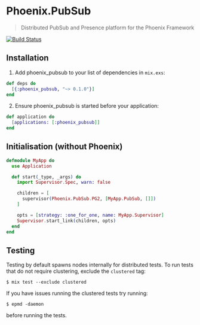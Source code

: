 # Phoenix.PubSub
> Distributed PubSub and Presence platform for the Phoenix Framework

[![Build Status](https://api.travis-ci.org/phoenixframework/phoenix_pubsub.svg)](https://travis-ci.org/phoenixframework/phoenix_pubsub)

## Installation
1. Add phoenix_pubsub to your list of dependencies in `mix.exs`:
```elixir
def deps do
  [{:phoenix_pubsub, "~> 0.1.0"}]
end
```
2. Ensure phoenix_pubsub is started before your application:
```elixir
def application do
  [applications: [:phoenix_pubsub]]
end
```
        
## Initialisation (without Phoenix)
```elixir
defmodule MyApp do
  use Application

  def start(_type, _args) do
    import Supervisor.Spec, warn: false

    children = [
      supervisor(Phoenix.PubSub.PG2, [MyApp.PubSub, []])
    ]

    opts = [strategy: :one_for_one, name: MyApp.Supervisor]
    Supervisor.start_link(children, opts)
  end
end
```

## Testing

Testing by default spawns nodes internally for distributed tests.
To run tests that do not require clustering, exclude  the `clustered` tag:

```shell
$ mix test --exclude clustered
```

If you have issues running the clustered tests try running:

```shell
$ epmd -daemon
```

before running the tests.